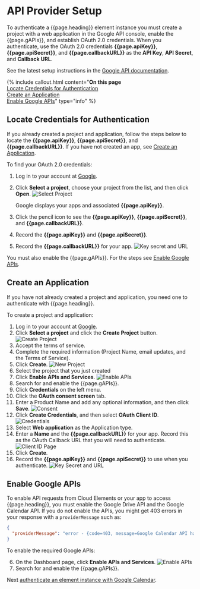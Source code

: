 # API Provider Setup

To authenticate a {{page.heading}} element instance you must create a project with a web application in the Google API console, enable the {{page.gAPIs}}, and establish OAuth 2.0 credentials. When you authenticate, use the OAuth 2.0 credentials **{{page.apiKey}}**, **{{page.apiSecret}}**, and **{{page.callbackURL}}** as the **API Key**, **API Secret**, and **Callback URL**.

See the latest setup instructions in the [Google API documentation](https://support.google.com/googleapi/answer/7015000?hl=en&ref_topic=7014522&authuser=0).

{% include callout.html content="<strong>On this page</strong></br><a href=#locate-credentials-for-authentication>Locate Credentials for Authentication</a></br><a href=#create-an-application>Create an Application</a></br><a href=#enable-google-apis>Enable Google APIs</a>" type="info" %}

## Locate Credentials for Authentication

If you already created a project and application, follow the steps below to locate the **{{page.apiKey}}**, **{{page.apiSecret}}**, and **{{page.callbackURL}}**. If you have not created an app, see [Create an Application](#create-an-application).

To find your OAuth 2.0 credentials:

1. Log in to your account at [Google](https://console.developers.google.com/apis/dashboard).
2. Click **Select a project**, choose your project from the list, and then click **Open**.
![Select Project](/assets/img/elements/Google/select.png)

    Google displays your apps and associated **{{page.apiKey}}**.

3. Click the pencil icon to see the **{{page.apiKey}}**, **{{page.apiSecret}}**, and **{{page.callbackURL}}**.
3. Record the **{{page.apiKey}}** and **{{page.apiSecret}}**.
3. Record the **{{page.callbackURL}}** for your app.
![Key secret and URL](/assets/img/elements/Google/google-creds-all.png)

You must also enable the {{page.gAPIs}}. For the steps see [Enable Google APIs](#enable-google-apis).

## Create an Application

If you have not already created a project and application, you need one to authenticate with {{page.heading}}.

To create a project and application:

1. Log in to your account at [Google](https://console.developers.google.com/apis/dashboard).
2. Click **Select a project** and click the **Create Project** button.
![Create Project](/assets/img/elements/Google/create-project.png)
3. Accept the terms of service.
3. Complete the required information (Project Name, email updates, and the Terms of Service).
4. Click **Create**.
![New Project](/assets/img/elements/Google/new-project.png)
5. Select the project that you just created
6. Click **Enable APIs and Services**.
![Enable APIs](/assets/img/elements/Google/enable.png)
7. Search for and enable the {{page.gAPIs}}.
8. Click **Credentials** on the left menu.
9. Click the **OAuth consent screen** tab.
10. Enter a Product Name and add any optional information, and then click **Save**.
![Consent](/assets/img/elements/Google/consent.png)
9. Click **Create Credentials**, and then select **OAuth Client ID**.
![Credentials](/assets/img/elements/Google/oauth-client.png)
10. Select **Web application** as the Application type.
11. Enter a **Name** and the **{{page.callbackURL}}** for your app. Record this as the OAuth Callback URL that you will need to authenticate.
![Client ID Page](/assets/img/elements/Google/client-id-page.png)
4. Click **Create**.
3. Record the **{{page.apiKey}}** and **{{page.apiSecret}}** to use when you authenticate.
![Key Secret and URL](/assets/img/elements/Google/google-creds.png)

## Enable Google APIs

To enable API requests from Cloud Elements or your app to access {{page.heading}}, you must enable the Google Drive API and the Google Calendar API. If you do not enable the APIs, you might get 403 errors in your response with a `providerMessage` such as:

```json
{
  "providerMessage": "error - {code=403, message=Google Calendar API has not been used in project ......}"
}

```

To enable the required Google APIs:

6. On the Dashboard page, click **Enable APIs and Services**.
![Enable APIs](/assets/img/elements/Google/enable.png)
7. Search for and enable the {{page.gAPIs}}.

Next [authenticate an element instance with Google Calendar](authenticate.html).

